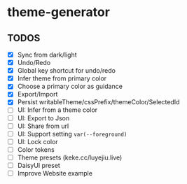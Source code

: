 # theme-generator

## TODOS

- [x] Sync from dark/light
- [x] Undo/Redo
- [x] Global key shortcut for undo/redo
- [x] Infer theme from primary color
- [x] Choose a primary color as guidance
- [x] Export/Import
- [x] Persist writableTheme/cssPrefix/themeColor/SelectedId
- [ ] UI: Infer from a theme color
- [ ] UI: Export to Json
- [ ] UI: Share from url
- [ ] UI: Support setting `var(--foreground)`
- [ ] UI: Lock color
- [ ] Color tokens
- [ ] Theme presets (keke.cc/luyejiu.live)
- [ ] DaisyUI preset
- [ ] Improve Website example
